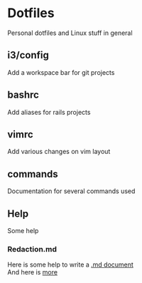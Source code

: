 # Dotfiles
Personal dotfiles and Linux stuff in general

## i3/config
Add a workspace bar for git projects

## bashrc
Add aliases for rails projects

## vimrc
Add various changes on vim layout

## commands
Documentation for several commands used

## Help
Some help

### Redaction.md
Here is some help to write a [.md document](https://guides.github.com/features/mastering-markdown/)\
And here is [more](https://help.github.com/en/articles/basic-writing-and-formatting-syntax)
